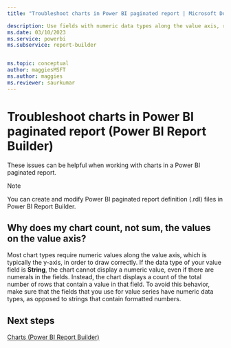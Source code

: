 ```yaml
---
title: "Troubleshoot charts in Power BI paginated report | Microsoft Docs"

description: Use fields with numeric data types along the value axis, rather than formatted numbers, to display a numeric value in a Power BI paginated report.
ms.date: 03/10/2023
ms.service: powerbi
ms.subservice: report-builder


ms.topic: conceptual
author: maggiesMSFT
ms.author: maggies
ms.reviewer: saurkumar
---
```

# Troubleshoot charts in Power BI paginated report (Power BI Report Builder)


  These issues can be helpful when working with charts in a Power BI paginated report.  
  
> [!NOTE]  
>  You can create and modify Power BI paginated report definition (.rdl) files in Power BI Report Builder. 
  
## Why does my chart count, not sum, the values on the value axis?  
 Most chart types require numeric values along the value axis, which is typically the y-axis, in order to draw correctly. If the data type of your value field is **String**, the chart cannot display a numeric value, even if there are numerals in the fields. Instead, the chart displays a count of the total number of rows that contain a value in that field. To avoid this behavior, make sure that the fields that you use for value series have numeric data types, as opposed to strings that contain formatted numbers.  
  
  
## Next steps  
 [Charts &#40;Power BI Report Builder&#41;](/sql/reporting-services/report-design/charts-report-builder-and-ssrs)  
  
  
